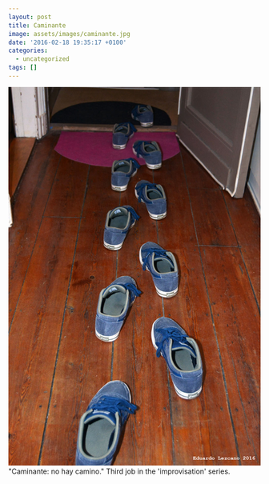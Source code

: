 ```yaml
---
layout: post
title: Caminante
image: assets/images/caminante.jpg
date: '2016-02-18 19:35:17 +0100'
categories:
  - uncategorized
tags: []
---
```


![Caminante](/assets/images/caminante.jpg)
"Caminante: no hay camino." Third job in the 'improvisation' series.
